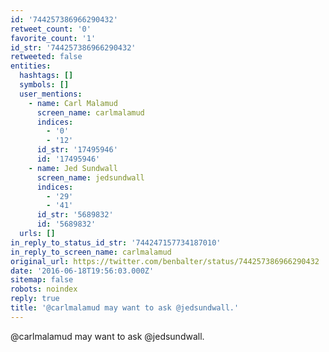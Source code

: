 ```yaml
---
id: '744257386966290432'
retweet_count: '0'
favorite_count: '1'
id_str: '744257386966290432'
retweeted: false
entities:
  hashtags: []
  symbols: []
  user_mentions:
    - name: Carl Malamud
      screen_name: carlmalamud
      indices:
        - '0'
        - '12'
      id_str: '17495946'
      id: '17495946'
    - name: Jed Sundwall
      screen_name: jedsundwall
      indices:
        - '29'
        - '41'
      id_str: '5689832'
      id: '5689832'
  urls: []
in_reply_to_status_id_str: '744247157734187010'
in_reply_to_screen_name: carlmalamud
original_url: https://twitter.com/benbalter/status/744257386966290432
date: '2016-06-18T19:56:03.000Z'
sitemap: false
robots: noindex
reply: true
title: '@carlmalamud may want to ask @jedsundwall.'
---
```


@carlmalamud may want to ask @jedsundwall.